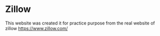 # Zillow

This website was created it for practice purpose from the real website of zillow https://www.zillow.com/
